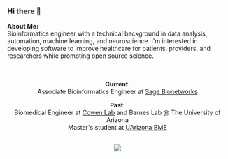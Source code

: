 ### Hi there 👋

<p> <b>About Me:</b> <br>
  Bioinformatics engineer with a technical background in data analysis, automation, machine learning, and neuroscience. I'm interested in developing software to improve healthcare for patients, providers, and researchers while promoting open source science.
</p>

<p align='center'> <br><br>
  <b>Current</b>: <br>
  Associate Bioinformatics Engineer at <a href="https://sagebionetworks.org/">Sage Bionetworks</a>
</p>


<p align='center'> 
  <b>Past</b>: <br>
    Biomedical Engineer at <a href="https://cowen.faculty.arizona.edu/">Cowen Lab</a> and Barnes Lab @ The University of Arizona<br>
    Master's student at <a href="https://bme.engineering.arizona.edu/about-us">UArizona BME</a> 
</p>

<p align='center'> 
  <br>
<a href="https://www.linkedin.com/in/gianna-jordan-08739a188/">
<img src="https://img.shields.io/badge/LinkedIn-0077B5?style=for-the-badge&logo=linkedin&logoColor=white" />
</a>
</p>

<!--
**GiaJordan/GiaJordan** is a ✨ _special_ ✨ repository because its `README.md` (this file) appears on your GitHub profile.

Here are some ideas to get you started:

- 🔭 I’m currently working on ...
- 🌱 I’m currently learning ...
- 👯 I’m looking to collaborate on ...
- 🤔 I’m looking for help with ...
- 💬 Ask me about ...
- 📫 How to reach me: ...
- 😄 Pronouns: ...
- ⚡ Fun fact: ...

<img src="https://github-readme-stats.vercel.app/api?username=GiaJordan&theme=dark" />
-->
